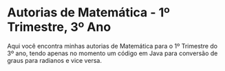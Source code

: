 # Autorias de Matemática - 1º Trimestre, 3º Ano
Aqui você encontra minhas autorias de Matemática para o 1º Trimestre do 3º ano, tendo apenas no momento um código em Java para conversão de graus para radianos e vice versa.
